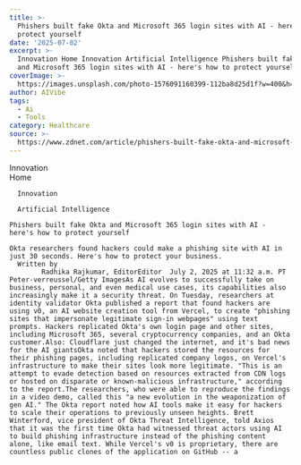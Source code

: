 ```yaml
---
title: >-
  Phishers built fake Okta and Microsoft 365 login sites with AI - here's how to
  protect yourself
date: '2025-07-02'
excerpt: >-
  Innovation Home Innovation Artificial Intelligence Phishers built fake Okta
  and Microsoft 365 login sites with AI - here's how to protect yourself Okt...
coverImage: >-
  https://images.unsplash.com/photo-1576091160399-112ba8d25d1f?w=400&h=200&fit=crop&auto=format
author: AIVibe
tags:
  - Ai
  - Tools
category: Healthcare
source: >-
  https://www.zdnet.com/article/phishers-built-fake-okta-and-microsoft-365-login-sites-with-ai-heres-how-to-protect-yourself/
---
```

Innovation      
      Home
    
      Innovation
    
      Artificial Intelligence
       
    Phishers built fake Okta and Microsoft 365 login sites with AI - here's how to protect yourself
     
    Okta researchers found hackers could make a phishing site with AI in just 30 seconds. Here's how to protect your business.
      Written by 
            Radhika Rajkumar, EditorEditor  July 2, 2025 at 11:32 a.m. PT                            Peter-verreussel/Getty ImagesAs AI evolves to successfully take on business, personal, and even medical use cases, its capabilities also increasingly make it a security threat. On Tuesday, researchers at identity validator Okta published a report that found hackers are using v0, an AI website creation tool from Vercel, to create "phishing sites that impersonate legitimate sign-in webpages" using text prompts. Hackers replicated Okta's own login page and other sites, including Microsoft 365, several cryptocurrency companies, and an Okta customer.Also: Cloudflare just changed the internet, and it's bad news for the AI giantsOkta noted that hackers stored the resources for their phishing pages, including replicated company logos, on Vercel's infrastructure to make their sites look more legitimate. "This is an attempt to evade detection based on resources extracted from CDN logs or hosted on disparate or known-malicious infrastructure," according to the report.The researchers, who were able to reproduce the findings in a video demo, called this "a new evolution in the weaponization of gen AI." The Okta report noted how AI tools make it easy for hackers to scale their operations to previously unseen heights. Brett Winterford, vice president of Okta Threat Intelligence, told Axios that it was the first time Okta had witnessed threat actors using AI to build phishing infrastructure instead of the phishing content alone, like email text. While Vercel's v0 is proprietary, there are countless public clones of the application on GitHub -- a
